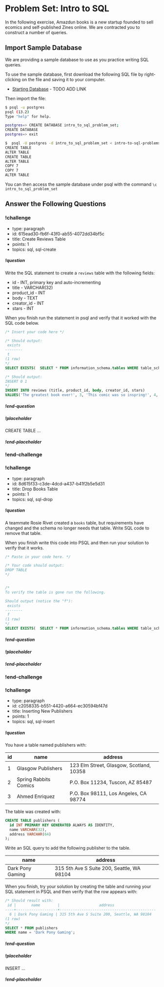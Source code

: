 # Problem Set:  Intro to SQL

In the following exercise, Amazdun books is a new startup founded to sell ecomics and self-published Zines online.  We are contracted you to construct a number of queries.

## Import Sample Database

We are providing a sample database to use as you practice writing SQL queries. 

To use the sample database, first download the following SQL file by right-clicking on the file and saving it to your computer.

* [Starting Database]() - TODO ADD LINK

Then import the file:

```bash
$ psql -u postgres
psql (13.2)
Type "help" for help.

postgres=> CREATE DATABASE intro_to_sql_problem_set;
CREATE DATABASE
postgres=> exit

$  psql -U postgres -d intro_to_sql_problem_set < intro-to-sql-problemset.sql
CREATE TABLE
ALTER TABLE
CREATE TABLE
ALTER TABLE
COPY 7
COPY 7
ALTER TABLE
```

You can then access the sample database under psql with the command `\c intro_to_sql_problem_set`

## Answer the Following Questions

<!-- >>>>>>>>>>>>>>>>>>>>>> BEGIN CHALLENGE >>>>>>>>>>>>>>>>>>>>>> -->
<!-- Replace everything in square brackets [] and remove brackets  -->

### !challenge

* type: paragraph
* id: 615ead30-fb6f-43f0-ab55-4072dd34bf5c
* title: Create Reviews Table
* points: 1
* topics: sql, sql-create

##### !question

Write the SQL statement to create a `reviews` table with the following fields:

* id - INT, primary key and auto-incrementing
* title - VARCHAR(32)
* product_id - INT
* body - TEXT
* creator_id - INT
* stars - INT

When you finish run the statement in psql and verify that it worked with the SQL code below.

```sql
/* Insert your code here */

/* Should output: 
 exists 
--------
 t
(1 row)
*/
SELECT EXISTS(  SELECT * FROM information_schema.tables WHERE table_schema='public' AND table_name='reviews');

/* Should output:
INSERT 0 1
*/
INSERT INTO reviews (title, product_id, body, creator_id, stars)
VALUES('The greatest book ever!', 3, 'This comic was so inspring!', 4, 5);
```

##### !end-question

##### !placeholder

CREATE TABLE ...

##### !end-placeholder

<!-- Sample solution 
CREATE TABLE reviews (
  id INT PRIMARY KEY GENERATED ALWAYS AS IDENTITY,
  title VARCHAR(32),
  product_id INT,
  body TEXT,
  creator_id INT,
  stars INT
);
-->

### !end-challenge

<!-- ======================= END CHALLENGE ======================= -->


<!-- >>>>>>>>>>>>>>>>>>>>>> BEGIN CHALLENGE >>>>>>>>>>>>>>>>>>>>>> -->
<!-- Replace everything in square brackets [] and remove brackets  -->

### !challenge

* type: paragraph
* id: 8d615f33-c3de-4dcd-a437-b41f2b5e5d31
* title: Drop Books Table
* points: 1
* topics: sql, sql-drop

##### !question

A teammate Rosie Rivet created a `books` table, but requirements have changed and the schema no longer needs that table.  Write SQL code to remove that table.

When you finish write this code into PSQL and then run your solution to verify that it works.

```sql
/* Paste in your code here. */

/* Your code should output:  
DROP TABLE 
*/


/* 
To verify the table is gone run the following.

Should output (notice the "f"): 
 exists 
--------
 f
(1 row)
*/
SELECT EXISTS(  SELECT * FROM information_schema.tables WHERE table_schema='public' AND table_name='books');
```

##### !end-question

##### !placeholder

##### !end-placeholder

### !end-challenge

<!-- ======================= END CHALLENGE ======================= -->


<!-- >>>>>>>>>>>>>>>>>>>>>> BEGIN CHALLENGE >>>>>>>>>>>>>>>>>>>>>> -->
<!-- Replace everything in square brackets [] and remove brackets  -->

### !challenge

* type: paragraph
* id: c2058335-b551-4420-a664-ec30594bf47d
* title: Inserting New Publishers
* points: 1
* topics: sql, sql-insert

##### !question

You have a table named publishers with:

| id | name | address | 
|--- |--- |--- |
| 1  | Glasgow Publishers | 123 Elm Street, Glasgow, Scotland, 10358  |
| 2 | Spring Rabbits Comics  | P.O. Box 11234, Tuscon, AZ 85487 |
| 3 | Ahmed Enriquez |    P.O. Box 98111, Los Angeles, CA 98774 |

The table was created with:

```sql
CREATE TABLE publishers (
  id INT PRIMARY KEY GENERATED ALWAYS AS IDENTITY,
  name VARCHAR(32),
  address VARCHAR(64)
);
```

Write an SQL query to add the following publisher to the table.

| name | address | 
|--- |--- |
| Dark Pony Gaming | 315 5th Ave S Suite 200, Seattle, WA 98104  |

When you finish, try your solution by creating the table and running your SQL statement in PSQL and then verify that the row appears with:

```sql
/* Should result with:
 id |       name        |                  address                   
----+-------------------+--------------------------------------------
  6 | Dark Pony Gaming | 315 5th Ave S Suite 200, Seattle, WA 98104
(1 row)
*/
SELECT * FROM publishers 
WHERE name = 'Dark Pony Gaming';
```

##### !end-question

##### !placeholder

INSERT ...

##### !end-placeholder

<!-- Sample answer:
INSERT INTO publishers (name, address)
VALUES ('Dark Pony Gaming', '315 5th Ave S Suite 200, Seattle, WA 98104');
-->

<!-- Question on Adding New Records

You have a table drivers with:

| id | full_name | vin | 
|--- |--- |--- |
| 1  | Armaan Salinas | AACC32171121 |
| 2 | Mitchell Irwin  | BCE118831AB1 |
| 3 | Cade O'Moore |    BDD198112137 |

Insert a new entry for the driver "Oluwatobiloba Knott" and the VIN number "EDA118132136"

-->

<!-- 
In the drivers table Cade O'Moore misspelled their name as Coade OMoore.  Write an SQL query to change all drivers with the name "Coade OMoore" to "Cade O'Moore".

-->

<!-- 
Write a query to retrieve the full_name field of all the drivers with 1 or 2 digit ids (1-99).  You can assume all ids are positive.

-->

<!--

The Driver "Armaan Salinas" has retired.  Write an SQL statement to remove them from the drivers table.

-->




